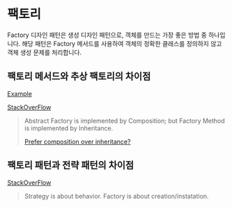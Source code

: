 # 팩토리

Factory 디자인 패턴은 생성 디자인 패턴으로, 객체를 만드는 가장 좋은 방법 중 하나입니다. 
해당 패턴은 Factory 메서드를 사용하여 객체의 정확한 클래스를 정의하지 않고 객체 생성 문제를 처리합니다.

## 팩토리 메서드와 추상 팩토리의 차이점
[Example](https://stackoverflow.com/questions/5739611/what-are-the-differences-between-abstract-factory-and-factory-design-patterns/50786084#50786084)

[StackOverFlow](https://stackoverflow.com/questions/5739611/what-are-the-differences-between-abstract-factory-and-factory-design-patterns/5740020#5740020)
> Abstract Factory is implemented by Composition; but Factory Method is implemented by Inheritance.
> 
> [Prefer composition over inheritance?](https://stackoverflow.com/questions/49002/prefer-composition-over-inheritance)
## 팩토리 패턴과 전략 패턴의 차이점
[StackOverFlow](https://stackoverflow.com/questions/5375187/strategy-design-pattern-and-factory-method-design-pattern)
> Strategy is about behavior. Factory is about creation/instatation.